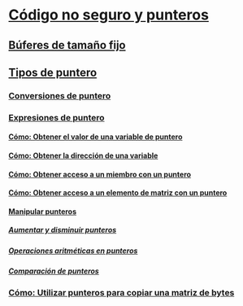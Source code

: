 # [Código no seguro y punteros](index.md)
## [Búferes de tamaño fijo](fixed-size-buffers.md)
## [Tipos de puntero](pointer-types.md)
### [Conversiones de puntero](pointer-conversions.md)
### [Expresiones de puntero](pointer-expressions.md)
#### [Cómo: Obtener el valor de una variable de puntero](how-to-obtain-the-value-of-a-pointer-variable.md)
#### [Cómo: Obtener la dirección de una variable](how-to-obtain-the-address-of-a-variable.md)
#### [Cómo: Obtener acceso a un miembro con un puntero](how-to-access-a-member-with-a-pointer.md)
#### [Cómo: Obtener acceso a un elemento de matriz con un puntero](how-to-access-an-array-element-with-a-pointer.md)
#### [Manipular punteros](manipulating-pointers.md)
##### [Aumentar y disminuir punteros](how-to-increment-and-decrement-pointers.md)
##### [Operaciones aritméticas en punteros](arithmetic-operations-on-pointers.md)
##### [Comparación de punteros](pointer-comparison.md)
### [Cómo: Utilizar punteros para copiar una matriz de bytes](how-to-use-pointers-to-copy-an-array-of-bytes.md)
